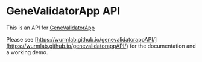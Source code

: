 # GeneValidatorApp API

This is an API for [GeneValidatorApp](https://github.com/wurmlab/GeneValidatorApp)

Please see [https://wurmlab.github.io/genevalidatorappAPI/](https://wurmlab.github.io/genevalidatorappAPI/) for the documentation and a working demo.
